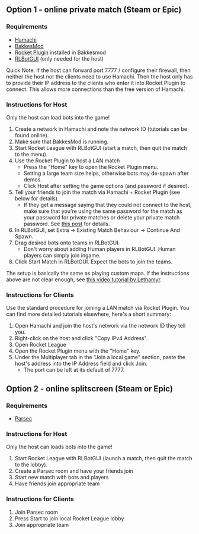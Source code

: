 ## Option 1 - online private match (Steam or Epic)

### Requirements

- [Hamachi](https://www.vpn.net/)
- [BakkesMod](http://www.bakkesmod.com/)
- [Rocket Plugin](https://bakkesplugins.com/plugins/view/26) installed in Bakkesmod
- [RLBotGUI](http://rlbot.org/) (only needed for the host)

Quick Note: If the host can forward port 7777 / configure their firewall, then neither the host nor the clients need to use Hamachi. Then the host only has to provide their IP address to the clients who enter it into Rocket Plugin to connect. This allows more connections than the free version of Hamachi.

### Instructions for Host

Only the host can load bots into the game!

1. Create a network in Hamachi and note the network ID (tutorials can be found online).
2. Make sure that BakkesMod is running.
3. Start Rocket League with RLBotGUI (start a match, then quit the match to the menu).
4. Use the Rocket Plugin to host a LAN match
   - Press the "Home" key to open the Rocket Plugin menu.
   - Setting a large team size helps, otherwise bots may de-spawn after demos.
   - Click Host after setting the game options (and password if desired).
5. Tell your friends to join the match via Hamachi + Rocket Plugin (see below for details).
   - If they get a message saying that they could not connect to the host, make sure that you're using the same password for the match as your password for private matches or delete your private match password. See [this post](https://www.reddit.com/r/bakkesmod/comments/iuyqyc/rocket_plugin_not_working_with_multiplayer/g67kiti/) for details.
6. In RLBotGUI, set Extra -> Existing Match Behaviour -> Continue And Spawn.
7. Drag desired bots onto teams in RLBotGUI.
   - Don't worry about adding Human players in RLBotGUI. Human players can simply join ingame.
8. Click Start Match in RLBotGUI. Expect the bots to join the teams.

The setup is basically the same as playing custom maps. If the instructions above are not clear enough, see [this video tutorial by Lethamyr](https://youtu.be/vfIIa2cUZSE).

### Instructions for Clients

Use the standard procedure for joining a LAN match via Rocket Plugin. You can find more detailed tutorials elsewhere, here's a short summary:

1. Open Hamachi and join the host's network via the network ID they tell you.
2. Right-click on the host and click "Copy IPv4 Address".
3. Open Rocket League
4. Open the Rocket Plugin menu with the "Home" key.
5. Under the Multiplayer tab in the "Join a local game" section, paste the host's address into the IP Address field and click Join.
   - The port can be left at its default of 7777.

## Option 2 - online splitscreen (Steam or Epic)

### Requirements

- [Parsec](https://parsecgaming.com/)

### Instructions for Host

Only the host can loads bots into the game!

1. Start Rocket League with RLBotGUI (launch a match, then quit the match to the lobby).
2. Create a Parsec room and have your friends join
3. Start new match with bots and players
4. Have friends join appropriate team

### Instructions for Clients

1. Join Parsec room
2. Press Start to join local Rocket League lobby
3. Join appropriate team
